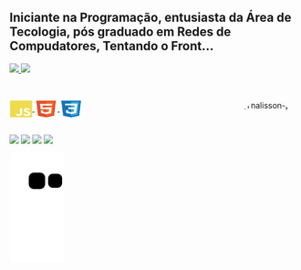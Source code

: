 ## Iniciante na Programação, entusiasta da Área de Tecologia, pós graduado em Redes de Compudatores, Tentando o Front...

 <div>
  <a href="https://github.com/thalisson-sousa">
  <img height="180em" src="https://github-readme-stats.vercel.app/api?username=thalisson-sousa&show_icons=true&theme=dark&include_all_commits=true&count_private=true"/>
  <img height="180em" src="https://github-readme-stats.vercel.app/api/top-langs/?username=thalisson-sousa&layout=compact&langs_count=7&theme=dark"/>
</div>

  ##
  
<div style="display: inline_block"><br>
  <img align="center" alt="Thalisson-Js" height="30" width="40" src="https://raw.githubusercontent.com/devicons/devicon/master/icons/javascript/javascript-plain.svg">
  <img align="center" alt="Thalisson-HTML" height="30" width="40" src="https://raw.githubusercontent.com/devicons/devicon/master/icons/html5/html5-original.svg">
  <img align="center" alt="Thalisson-CSS" height="30" width="40" src="https://raw.githubusercontent.com/devicons/devicon/master/icons/css3/css3-original.svg">
  <img align="right" alt="Thalisson-pic" height="150" style="border-radius:50px;" src="https://cdn.picrew.me/shareImg/org/202303/1404655_vY4Gi2nd.png">
</div>
  
  ##
 
<div> 
  <a href="https://www.instagram.com/thalisson_sousa_/" target="_blank"><img src="https://img.shields.io/badge/-Instagram-%23E4405F?style=for-the-badge&logo=instagram&logoColor=white" target="_blank"></a>
    <a href="https://https://t.me/Thalisson_sousa" target="_blank"><img src="https://img.shields.io/badge/Telegram-2CA5E0?style=for-the-badge&logo=telegram&logoColor=white" target="_blank"></a>
 <a href="https://discord.com/channels/@Thalisson#8029" target="_blank"><img src="https://img.shields.io/badge/Discord-7289DA?style=for-the-badge&logo=discord&logoColor=white" target="_blank"></a> 
  <a href="https://www.linkedin.com/in/thalisson-sousa-8398b0152/" target="_blank"><img src="https://img.shields.io/badge/-LinkedIn-%230077B5?style=for-the-badge&logo=linkedin&logoColor=white" target="_blank"></a> 
  
  
  ![Snake animation](https://github.com/rafaballerini/rafaballerini/blob/output/github-contribution-grid-snake.svg)
  
</div>
